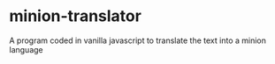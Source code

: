 # minion-translator
 A program coded in vanilla javascript to translate the text into a minion language
